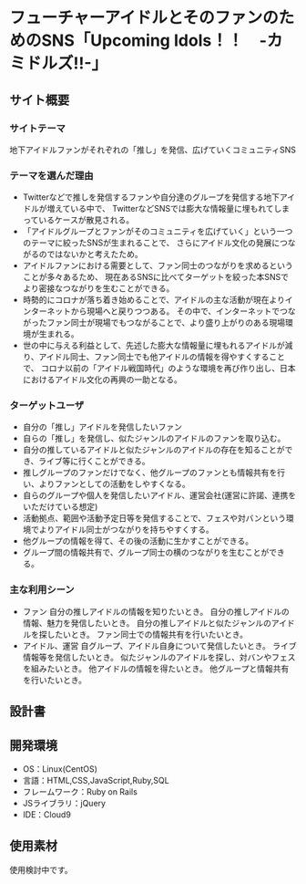# フューチャーアイドルとそのファンのためのSNS「Upcoming Idols！！　-カミドルズ!!-」

## サイト概要
### サイトテーマ
地下アイドルファンがそれぞれの「推し」を発信、広げていくコミュニティSNS

### テーマを選んだ理由
- Twitterなどで推しを発信するファンや自分達のグループを発信する地下アイドルが増えている中で、
TwitterなどSNSでは膨大な情報量に埋もれてしまっているケースが散見される。
- 「アイドルグループとファンがそのコミュニティを広げていく」という一つのテーマに絞ったSNSが生まれることで、
さらにアイドル文化の発展につながるのではないかと考えたため。
- アイドルファンにおける需要として、ファン同士のつながりを求めるということが多々あるため、
現在あるSNSに比べてターゲットを絞った本SNSでより密接なつながりを生むことができる。
- 時勢的にコロナが落ち着き始めることで、アイドルの主な活動が現在よりインターネットから現場へと戻りつつある。
その中で、インターネットでつながったファン同士が現場でもつながることで、より盛り上がりのある現場環境が生まれる。
- 世の中に与える利益として、先述した膨大な情報量に埋もれるアイドルが減り、アイドル同士、ファン同士でも他アイドルの情報を得やすくすることで、
コロナ以前の「アイドル戦国時代」のような環境を再び作り出し、日本におけるアイドル文化の再興の一助となる。


### ターゲットユーザ
- 自分の「推し」アイドルを発信したいファン
-    自らの「推し」を発信し、似たジャンルのアイドルのファンを取り込む。
-    自分の推しているアイドルと似たジャンルのアイドルの存在を知ることができ、ライブ等に行くことができる。
-    推しグループのファンだけでなく、他グループのファンとも情報共有を行い、よりファンとしての活動をしやすくなる。
- 自らのグループや個人を発信したいアイドル、運営会社(運営に許諾、連携をいただけている想定)
-    活動拠点、範囲や活動予定日等を発信することで、フェスや対バンという環境でよりアイドル同士がつながりを持ちやすくする。
-    他グループの情報を得て、その後の活動に生かすことができる。
-    グループ間の情報共有で、グループ同士の横のつながりを生むことができる。


### 主な利用シーン
- ファン
  自分の推しアイドルの情報を知りたいとき。
  自分の推しアイドルの情報、魅力を発信したいとき。
  自分の推しアイドルと似たジャンルのアイドルを探したいとき。
  ファン同士での情報共有を行いたいとき。
- アイドル、運営
  自グループ、アイドル自身について発信したいとき。
  ライブ情報等を発信したいとき。
  似たジャンルのアイドルを探し、対バンやフェスを組みたいとき。
  他アイドルの情報を得たいとき。
  他グループと情報共有を行いたいとき。
## 設計書


## 開発環境
- OS：Linux(CentOS)
- 言語：HTML,CSS,JavaScript,Ruby,SQL
- フレームワーク：Ruby on Rails
- JSライブラリ：jQuery
- IDE：Cloud9

## 使用素材
使用検討中です。